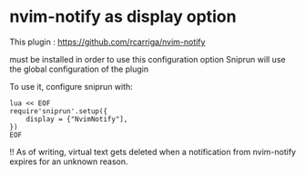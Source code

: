 # nvim-notify as display option

This plugin : https://github.com/rcarriga/nvim-notify

must be installed in order to use this configuration option
Sniprun will use the global configuration of the plugin

To use it, configure sniprun with:

```
lua << EOF
require'sniprun'.setup({
    display = {"NvimNotify"],
})
EOF
```


!! As of writing, virtual text gets deleted when a notification from nvim-notify expires for an unknown reason.



